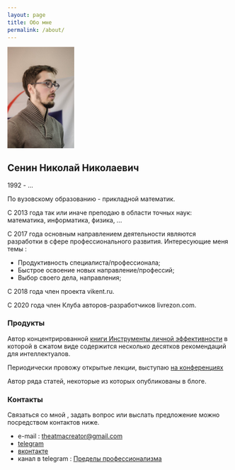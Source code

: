```yaml
---
layout: page
title: Обо мне
permalink: /about/
---
```


<style type="text/css">
    img{
        width:30%; 
    }
</style>

![new_pic](/assets/photo.png)

## Сенин Николай Николаевич
1992 - ...

По вузовскому образованию - прикладной математик.

С 2013 года так или иначе преподаю в области точных наук: математика, информатика, физика, ...

С 2017 года основным направлением деятельности являются разработки в сфере профессионального развития. Интересующие меня темы :

- Продуктивность специалиста/профессионала;
- Быстрое освоение новых направление/профессий;
- Выбор своего дела, направления;

С 2018 года член проекта vikent.ru.

C 2020 года член Клуба авторов-разработчиков livrezon.com.

### Продукты
Автор концентрированной [книги Инструменты личной эффективности](https://livrezon.com/shop/product/instrumenty-lichnoj-effektivnosti) в которой в сжатом виде содержится несколько десятков рекомендаций для интеллектуалов.

Периодически провожу открытые лекции, выступаю [на конференциях]( https://www.youtube.com/watch?v=48jB1p9HiEI )

Автор ряда статей, некоторые из которых опубликованы в блоге.

### Контакты
Связаться со мной , задать вопрос или выслать предложение можно посредством контактов ниже.

- e-mail : <a href="mailto:theatmacreator@gmail.com"> theatmacreator@gmail.com</a>
- [telegram](https://t.me/nick_senin)
- [вконтакте](https://vk.com/nick_senin)
- канал в telegram : [Пределы профессионализма](https://t.me/prof_limits)


